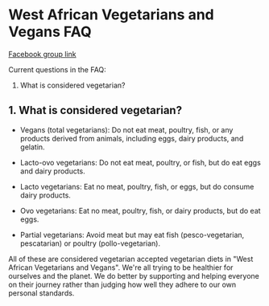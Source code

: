 # West African Vegetarians and Vegans FAQ

[Facebook group link](https://www.facebook.com/groups/westafricanvegetariansandvegans)

Current questions in the FAQ:

1. What is considered vegetarian?

## 1. What is considered vegetarian?

- Vegans (total vegetarians): Do not eat meat, poultry, fish, or any products derived from animals, including eggs, dairy products, and gelatin.

- Lacto-ovo vegetarians: Do not eat meat, poultry, or fish, but do eat eggs and dairy products.

- Lacto vegetarians: Eat no meat, poultry, fish, or eggs, but do consume dairy products.

- Ovo vegetarians: Eat no meat, poultry, fish, or dairy products, but do eat eggs.

- Partial vegetarians: Avoid meat but may eat fish (pesco-vegetarian, pescatarian) or poultry (pollo-vegetarian).

All of these are considered vegetarian accepted vegetarian diets in "West African Vegetarians and Vegans". We're all trying to be healthier for ourselves and the planet. We do better by supporting and helping everyone on their journey rather than judging how well they adhere to our own personal standards.


